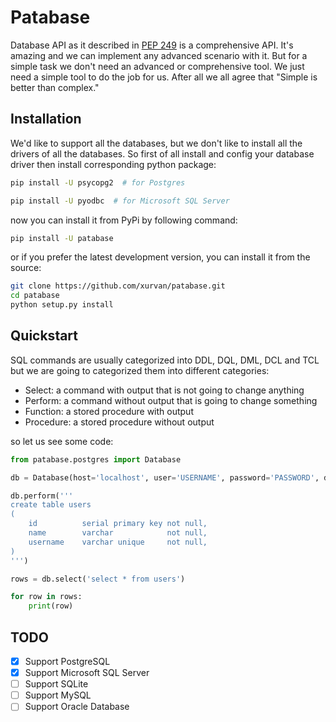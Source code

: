 # Patabase
Database API as it described in [PEP 249](https://www.python.org/dev/peps/pep-0249/) is a comprehensive API. It's 
amazing and we can implement any advanced scenario with it. But for a simple task we don't need an advanced or
comprehensive tool. We just need a simple tool to do the job for us. After all we all agree that "Simple is better than
complex."


## Installation
We'd like to support all the databases, but we don't like to install all the drivers of all the databases. So first of
all install and config your database driver then install corresponding python package:

```bash
pip install -U psycopg2  # for Postgres

pip install -U pyodbc  # for Microsoft SQL Server 
``` 

now you can install it from PyPi by following command:

```bash
pip install -U patabase
```

or if you prefer the latest development version, you can install it from the source:

```bash
git clone https://github.com/xurvan/patabase.git
cd patabase
python setup.py install
```


## Quickstart
SQL commands are usually categorized into DDL, DQL, DML, DCL and TCL but we are going to categorized them into different
categories:
    
- Select: a command with output that is not going to change anything
- Perform: a command without output that is going to change something
- Function: a stored procedure with output
- Procedure: a stored procedure without output

so let us see some code:

```python
from patabase.postgres import Database

db = Database(host='localhost', user='USERNAME', password='PASSWORD', database='DATABASE_NAME')

db.perform('''
create table users
(
    id          serial primary key not null,
    name        varchar            not null,
    username    varchar unique     not null,
)
''')

rows = db.select('select * from users')

for row in rows:
    print(row)

```


## TODO

- [x] Support PostgreSQL
- [x] Support Microsoft SQL Server
- [ ] Support SQLite
- [ ] Support MySQL
- [ ] Support Oracle Database

